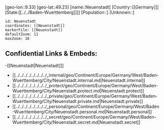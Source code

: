 ﻿---
location: [49.23,9.33]
mapzoom: [7,12] 
mapmarker: city 
type: City
tags:
- geo/City


SpocWebEntityId: 32815
isDeleted: false
confidential: public

---
[geo-lon::9.33]
[geo-lat::49.23]
[name::Neuenstadt]
[Country::[[Germany]]]
[State:[[../../Baden-Wuerttemberg]]]]
[Population::]
[Unknown::]


```leaflet
id: Neuenstadt
coordinates: [[Neuenstadt]]
markerFile: [[Neuenstadt]]
defaultZoom: 11 
maxZoom: 18
```


## Confidential Links & Embeds: 
-[[Neuenstadt|Neuenstadt]]] 
- [[../../../../../../../../_internal/geo/Continent/Europe/Germany/West/Baden-Wuerttemberg/City/Neuenstadt.internal.md|Neuenstadt.internal]] 
- [[../../../../../../../../_protect/geo/Continent/Europe/Germany/West/Baden-Wuerttemberg/City/Neuenstadt.protect.md|Neuenstadt.protect]] 
- [[../../../../../../../../_private/geo/Continent/Europe/Germany/West/Baden-Wuerttemberg/City/Neuenstadt.private.md|Neuenstadt.private]] 
- [[../../../../../../../../_personal/geo/Continent/Europe/Germany/West/Baden-Wuerttemberg/City/Neuenstadt.personal.md|Neuenstadt.personal]] 
- [[../../../../../../../../_secret/geo/Continent/Europe/Germany/West/Baden-Wuerttemberg/City/Neuenstadt.secret.md|Neuenstadt.secret]] 
